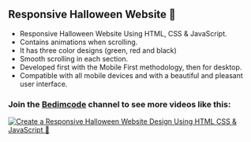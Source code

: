 ## Responsive Halloween Website 🎃

- Responsive Halloween Website Using HTML, CSS & JavaScript.
- Contains animations when scrolling.
- It has three color designs (green, red and black)
- Smooth scrolling in each section.
- Developed first with the Mobile First methodology, then for desktop.
- Compatible with all mobile devices and with a beautiful and pleasant user interface.

### Join the [Bedimcode](https://www.youtube.com/c/Bedimcode) channel to see more videos like this:

[![Create a Responsive Halloween Website Design Using HTML CSS & JavaScript 🎃](https://raw.githubusercontent.com/InoreNeronI/responsive-landing-page/main/preview.png)](https://youtu.be/lgo1CEPZoxg "Create a Responsive Halloween Website Design Using HTML CSS & JavaScript 🎃")
